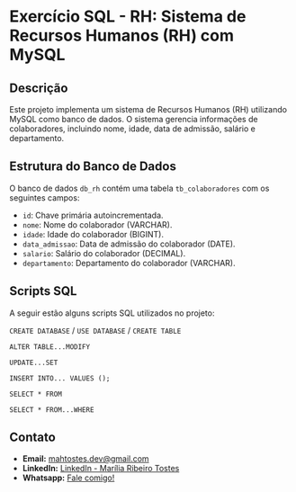 # Exercício SQL - RH: Sistema de Recursos Humanos (RH) com MySQL

## Descrição

Este projeto implementa um sistema de Recursos Humanos (RH) utilizando MySQL como banco de dados. O sistema gerencia informações de colaboradores, incluindo nome, idade, data de admissão, salário e departamento.

## Estrutura do Banco de Dados

O banco de dados `db_rh` contém uma tabela `tb_colaboradores` com os seguintes campos:

- `id`: Chave primária autoincrementada.
- `nome`: Nome do colaborador (VARCHAR).
- `idade`: Idade do colaborador (BIGINT).
- `data_admissao`: Data de admissão do colaborador (DATE).
- `salario`: Salário do colaborador (DECIMAL).
- `departamento`: Departamento do colaborador (VARCHAR).

## Scripts SQL

A seguir estão alguns scripts SQL utilizados no projeto:

`CREATE DATABASE` / `USE DATABASE` / `CREATE TABLE`

`ALTER TABLE...MODIFY`

`UPDATE...SET`

`INSERT INTO...
VALUES ();`

`SELECT * FROM`

`SELECT * FROM...WHERE`

## Contato

- **Email:** mahtostes.dev@gmail.com
- **LinkedIn:** [LinkedIn - Marília Ribeiro Tostes](https://www.linkedin.com/in/marilia-ribeiro-tostes/)
- **Whatsapp:** [Fale comigo!](https://wa.me/5567981443147)
